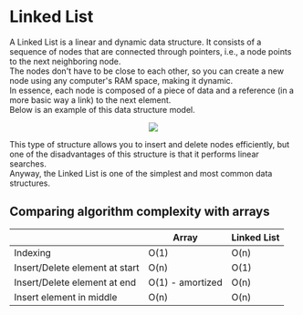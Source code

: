 # Linked List

A Linked List is a linear and dynamic data structure. It consists of a sequence of nodes that are connected through pointers, i.e., a node points to the next neighboring node.<br />
The nodes don't have to be close to each other, so you can create a new node using any computer's RAM space, making it dynamic.<br />
In essence, each node is composed of a piece of data and a reference (in a more basic way a link) to the next element.<br />
Below is an example of this data structure model.

<p align="center">
  <img src="https://user-images.githubusercontent.com/13439423/156976326-9822f52a-26fe-4544-9c99-a8f796621f2f.jpg"/>
</p>

This type of structure allows you to insert and delete nodes efficiently, but one of the disadvantages of this structure is that it performs linear searches.<br />
Anyway, the Linked List is one of the simplest and most common data structures.

## Comparing algorithm complexity with arrays

| | Array | Linked List |
| --- | --- | --- |
| Indexing | O(1) | O(n)|
| Insert/Delete element at start | O(n) | O(1)|
| Insert/Delete element at end | O(1) - amortized | O(n) |
| Insert element in middle | O(n) | O(n) |



